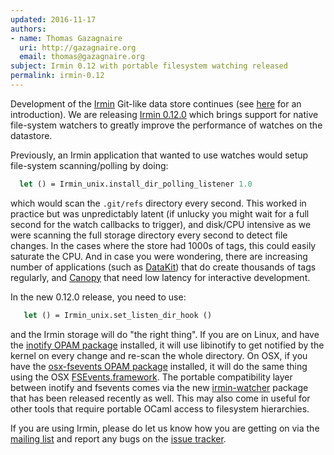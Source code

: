 ```yaml
---
updated: 2016-11-17
authors:
- name: Thomas Gazagnaire
  uri: http://gazagnaire.org
  email: thomas@gazagnaire.org
subject: Irmin 0.12 with portable filesystem watching released
permalink: irmin-0.12
---
```


Development of the [Irmin](https://github.com/mirage/irmin) Git-like data store continues (see [here](/blog/introducing-irmin) for an introduction). We are releasing [Irmin 0.12.0](https://github.com/mirage/irmin/releases/tag/0.12.0) which brings support for native file-system watchers to greatly improve the performance of watches on the datastore.

Previously, an Irmin application that wanted to use watches would setup file-system scanning/polling by doing:

```ocaml
  let () = Irmin_unix.install_dir_polling_listener 1.0
```

which would scan the `.git/refs` directory every second. This worked in practice but was unpredictably latent (if unlucky you might wait for a full second for the watch callbacks to trigger), and disk/CPU intensive as we were scanning the full storage directory every second to detect file changes.  In the cases where the store had 1000s of tags, this could easily saturate the CPU. And in case you were wondering, there are increasing number of applications (such as [DataKit](https://github.com/docker/datakit)) that do create thousands of tags regularly, and [Canopy](https://github.com/engil/Canopy) that need low latency for interactive development.

In the new 0.12.0 release, you need to use:

```ocaml
   let () = Irmin_unix.set_listen_dir_hook ()
```

and the Irmin storage will do "the right thing". If you are on Linux, and have the [inotify OPAM package](https://opam.ocaml.org/packages/inotify/) installed, it will use libinotify to get notified by the kernel on every change and re-scan the whole directory. On OSX, if you have the [osx-fsevents OPAM package](https://opam.ocaml.org/packages/osx-fsevents/) installed, it will do the same thing using the OSX [FSEvents.framework](https://en.wikipedia.org/wiki/FSEvents). The portable compatibility layer between inotify and fsevents comes via the new [irmin-watcher](https://github.com/samoht/irmin-watcher/releases/tag/0.2.0) package that has been released recently as well.  This may also come in useful for other tools that require portable OCaml access to filesystem hierarchies.

If you are using Irmin, please do let us know how you are getting on via the
[mailing list](https://lists.xenproject.org/cgi-bin/mailman/listinfo/mirageos-devel)
and report any bugs on the [issue tracker](https://github.com/mirage/irmin/issues).

